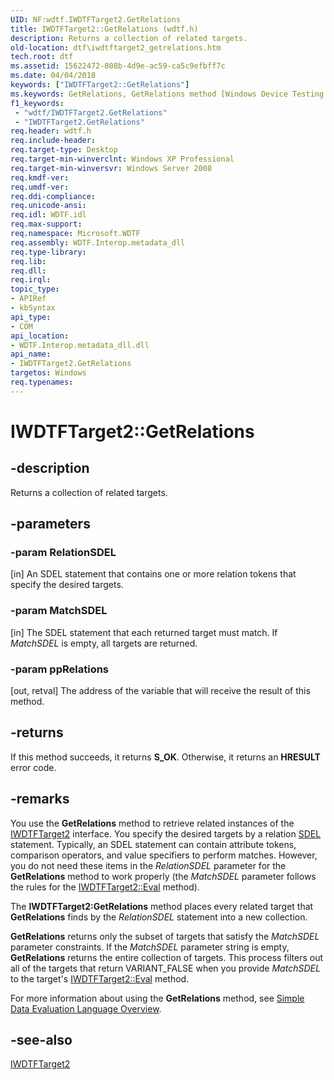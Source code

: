 ```yaml
---
UID: NF:wdtf.IWDTFTarget2.GetRelations
title: IWDTFTarget2::GetRelations (wdtf.h)
description: Returns a collection of related targets.
old-location: dtf\iwdtftarget2_getrelations.htm
tech.root: dtf
ms.assetid: 15622472-808b-4d9e-ac59-ca5c9efbff7c
ms.date: 04/04/2018
keywords: ["IWDTFTarget2::GetRelations"]
ms.keywords: GetRelations, GetRelations method [Windows Device Testing Framework], GetRelations method [Windows Device Testing Framework],IWDTFTarget2 interface, IWDTFTarget2 interface [Windows Device Testing Framework],GetRelations method, IWDTFTarget2.GetRelations, IWDTFTarget2::GetRelations, Microsoft.WDTF.IWDTFTarget2.GetRelations, Microsoft::WDTF::IWDTFTarget2::GetRelations, dtf.iwdtftarget2_getrelations, wdtf/IWDTFTarget2::GetRelations
f1_keywords:
 - "wdtf/IWDTFTarget2.GetRelations"
 - "IWDTFTarget2.GetRelations"
req.header: wdtf.h
req.include-header: 
req.target-type: Desktop
req.target-min-winverclnt: Windows XP Professional
req.target-min-winversvr: Windows Server 2008
req.kmdf-ver: 
req.umdf-ver: 
req.ddi-compliance: 
req.unicode-ansi: 
req.idl: WDTF.idl
req.max-support: 
req.namespace: Microsoft.WDTF
req.assembly: WDTF.Interop.metadata_dll
req.type-library: 
req.lib: 
req.dll: 
req.irql: 
topic_type:
- APIRef
- kbSyntax
api_type:
- COM
api_location:
- WDTF.Interop.metadata_dll.dll
api_name:
- IWDTFTarget2.GetRelations
targetos: Windows
req.typenames: 
---
```


# IWDTFTarget2::GetRelations


## -description


Returns a collection of related targets.


## -parameters




### -param RelationSDEL 
[in]
An SDEL statement that contains one or more relation tokens 
that specify the desired targets.


### -param MatchSDEL 
[in]
The SDEL statement that each returned target must match.
If <i>MatchSDEL</i> is empty, all targets are returned.


### -param ppRelations 
[out, retval]
The address of the variable that will receive the 
result of this method.


## -returns



If this method succeeds, it returns **S_OK**. Otherwise, it returns an **HRESULT** error code.




## -remarks



You use the <b>GetRelations</b> method to retrieve related 
instances of the <a href="https://docs.microsoft.com/windows-hardware/drivers/ddi/wdtf/nn-wdtf-iwdtftarget2">IWDTFTarget2</a> interface. 
You specify the desired targets by a relation 
<a href="https://docs.microsoft.com/windows-hardware/drivers/wdtf/simple-data-evaluation-language-overview">SDEL</a> statement.
Typically, an SDEL statement can contain attribute tokens, comparison operators, 
and value specifiers to perform matches. However, you do not need these items in the 
<i>RelationSDEL </i>parameter for the <b>GetRelations</b> 
method to work properly (the <i>MatchSDEL</i> parameter follows the rules for 
the <a href="https://docs.microsoft.com/windows-hardware/drivers/ddi/wdtf/nf-wdtf-iwdtftarget2-eval">IWDTFTarget2::Eval</a> method).

The <b>IWDTFTarget2:GetRelations</b> method places every related 
target that <b>GetRelations</b> finds by the <i>RelationSDEL</i> 
statement into a new collection.

<b>GetRelations</b> returns only the subset of targets that satisfy the 
<i>MatchSDEL</i> parameter constraints. If the <i>MatchSDEL</i> 
parameter string is empty, <b>GetRelations</b> returns the entire collection of 
targets. This process filters out all of the targets that return VARIANT_FALSE when you provide
<i>MatchSDEL</i> to the target's 
<a href="https://docs.microsoft.com/windows-hardware/drivers/ddi/wdtf/nf-wdtf-iwdtftarget2-eval">IWDTFTarget2::Eval</a> method.

For more information about using the <b>GetRelations</b> method, 
see <a href="https://docs.microsoft.com/windows-hardware/drivers/wdtf/simple-data-evaluation-language-overview">Simple Data Evaluation 
Language Overview</a>.




## -see-also




<a href="https://docs.microsoft.com/windows-hardware/drivers/ddi/wdtf/nn-wdtf-iwdtftarget2">IWDTFTarget2</a>
 

 

